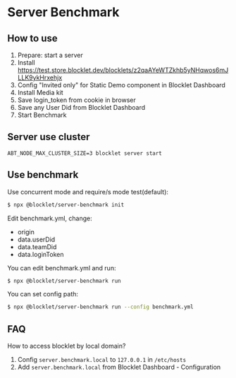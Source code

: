 # Server Benchmark

## How to use

1. Prepare: start a server
2. Install https://test.store.blocklet.dev/blocklets/z2qaAYeWTZkhb5yNHqwos6mJLLK9ykHrxehjx
3. Config "Invited only" for Static Demo component in Blocklet Dashboard
4. Install Media kit
5. Save login_token from cookie in browser
6. Save any User Did from Blocklet Dashboard
7. Start Benchmark

## Server use cluster

`ABT_NODE_MAX_CLUSTER_SIZE=3 blocklet server start`

## Use benchmark

Use concurrent mode and require/s mode test(default):

```bash
$ npx @blocklet/server-benchmark init
```

Edit benchmark.yml, change:

- origin
- data.userDid
- data.teamDid
- data.loginToken

You can edit benchmark.yml and run:

```bash
$ npx @blocklet/server-benchmark run
```

You can set config path:

```bash
$ npx @blocklet/server-benchmark run --config benchmark.yml
```

## FAQ

How to access blocklet by local domain?

1. Config `server.benchmark.local` to `127.0.0.1` in `/etc/hosts`
2. Add `server.benchmark.local` from Blocklet Dashboard - Configuration

```

```
